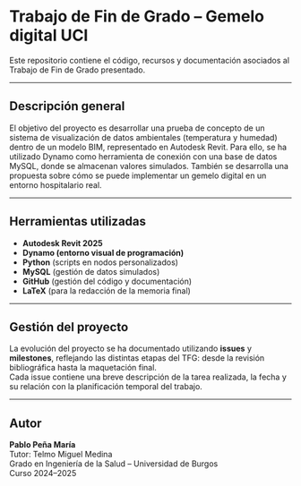# Trabajo de Fin de Grado – Gemelo digital UCI
Este repositorio contiene el código, recursos y documentación asociados al Trabajo de Fin de Grado presentado.

---

## Descripción general  


El objetivo del proyecto es desarrollar una prueba de concepto de un sistema de visualización de datos ambientales (temperatura y humedad) dentro de un modelo BIM, representado en Autodesk Revit. Para ello, se ha utilizado Dynamo como herramienta de conexión con una base de datos MySQL, donde se almacenan valores simulados.
También se desarrolla una propuesta sobre cómo se puede implementar un gemelo digital en un entorno hospitalario real.

---

## Herramientas utilizadas

- **Autodesk Revit 2025**  
- **Dynamo (entorno visual de programación)**
- **Python** (scripts en nodos personalizados)
- **MySQL** (gestión de datos simulados)
- **GitHub** (gestión del código y documentación)
- **LaTeX** (para la redacción de la memoria final)

---


##  Gestión del proyecto

La evolución del proyecto se ha documentado utilizando **issues** y **milestones**, reflejando las distintas etapas del TFG: desde la revisión bibliográfica hasta la maquetación final.  
Cada issue contiene una breve descripción de la tarea realizada, la fecha y su relación con la planificación temporal del trabajo.

---



## Autor

**Pablo Peña María**  
Tutor: Telmo Miguel Medina  
Grado en Ingeniería de la Salud – Universidad de Burgos  
Curso 2024–2025
